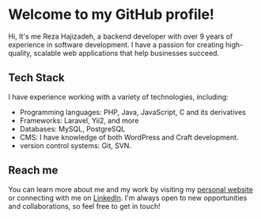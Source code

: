 
# Welcome to my GitHub profile!

Hi, It's me Reza Hajizadeh, a backend developer with over 9 years of experience in software development. I have a passion for creating high-quality, scalable web applications that help businesses succeed.


## Tech Stack

I have experience working with a variety of technologies, including:

-   Programming languages: PHP, Java, JavaScript, C and its derivatives
-   Frameworks: Laravel, Yii2, and more
-   Databases: MySQL, PostgreSQL
-   CMS: I have knowledge of both WordPress and Craft development.
-   version control systems: Git, SVN.

## Reach me

You can learn more about me and my work by visiting my [personal website](https://rezahajizade.com/) or connecting with me on [LinkedIn](https://www.linkedin.com/in/rezahajizade/).
I'm always open to new opportunities and collaborations, so feel free to get in touch!
